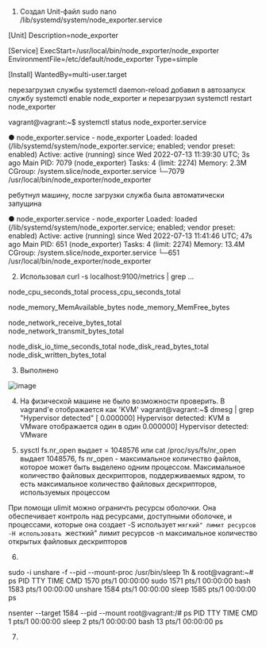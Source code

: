 1. Создал Unit-файл 
sudo nano /lib/systemd/system/node_exporter.service

[Unit]
Description=node_exporter

[Service]
ExecStart=/usr/local/bin/node_exporter/node_exporter
EnvironmentFile=/etc/default/node_exporter
Type=simple

[Install]
WantedBy=multi-user.target

перезагрузил службы systemctl daemon-reload
добавил в автозапуск службу systemctl enable node_exporter
и перезагрузил systemctl restart node_exporter

vagrant@vagrant:~$ systemctl status node_exporter.service

● node_exporter.service - node_exporter
     Loaded: loaded (/lib/systemd/system/node_exporter.service; enabled; vendor preset: enabled)
     Active: active (running) since Wed 2022-07-13 11:39:30 UTC; 3s ago
   Main PID: 7079 (node_exporter)
      Tasks: 4 (limit: 2274)
     Memory: 2.3M
     CGroup: /system.slice/node_exporter.service
             └─7079 /usr/local/bin/node_exporter/node_exporter

ребутнул машину, после загрузки служба была автоматически запущина
			 
● node_exporter.service - node_exporter
     Loaded: loaded (/lib/systemd/system/node_exporter.service; enabled; vendor preset: enabled)
     Active: active (running) since Wed 2022-07-13 11:41:46 UTC; 47s ago
   Main PID: 651 (node_exporter)
      Tasks: 4 (limit: 2274)
     Memory: 13.4M
     CGroup: /system.slice/node_exporter.service
             └─651 /usr/local/bin/node_exporter/node_exporter

2. Использовал curl -s localhost:9100/metrics | grep ...

node_cpu_seconds_total
process_cpu_seconds_total

node_memory_MemAvailable_bytes
node_memory_MemFree_bytes

node_network_receive_bytes_total   
node_network_transmit_bytes_total

node_disk_io_time_seconds_total
node_disk_read_bytes_total
node_disk_written_bytes_total

3. Выполнено

![image](https://user-images.githubusercontent.com/106968319/178814506-e571a77f-ad1f-47fd-b948-c4837fada9b2.png)

4. На физической машине не было возможности проверить.
В vagrand'е отображается как 'KVM'
vagrant@vagrant:~$  dmesg | grep "Hypervisor detected"
[    0.000000] Hypervisor detected: KVM
в VMware отображается один в один 
0.000000] Hypervisor detected: VMware

5. sysctl fs.nr_open выдает = 1048576
   или cat /proc/sys/fs/nr_open выдает 1048576,
fs nr_open - максимальное количество файлов, которое может быть выделено одним процессом.
Максимальное количество файловых дескрипторов, поддерживаемых ядром, 
то есть максимальное количество файловых дескрипторов, используемых процессом

При помощи ulimit можно ограничть ресурсы оболочки. Она обеспечивает контроль над ресурсами, 
доступными оболочке, и процессами, которые она создает
-S использует `мягкий" лимит ресурсов
-H использовать `жесткий" лимит ресурсов
-n максимальное количество открытых файловых дескрипторов

6. 
sudo -i
unshare -f --pid --mount-proc /usr/bin/sleep 1h &
root@vagrant:~# ps
    PID TTY          TIME CMD
   1570 pts/1    00:00:00 sudo
   1571 pts/1    00:00:00 bash
   1583 pts/1    00:00:00 unshare
   1584 pts/1    00:00:00 sleep
   1585 pts/1    00:00:00 ps

nsenter --target 1584 --pid --mount
root@vagrant:/# ps
    PID TTY          TIME CMD
      1 pts/1    00:00:00 sleep
      2 pts/1    00:00:00 bash
     13 pts/1    00:00:00 ps

7. 









